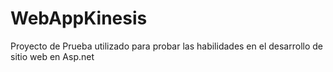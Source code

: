 # WebAppKinesis
Proyecto de Prueba utilizado para probar las habilidades en el desarrollo de sitio web en Asp.net
